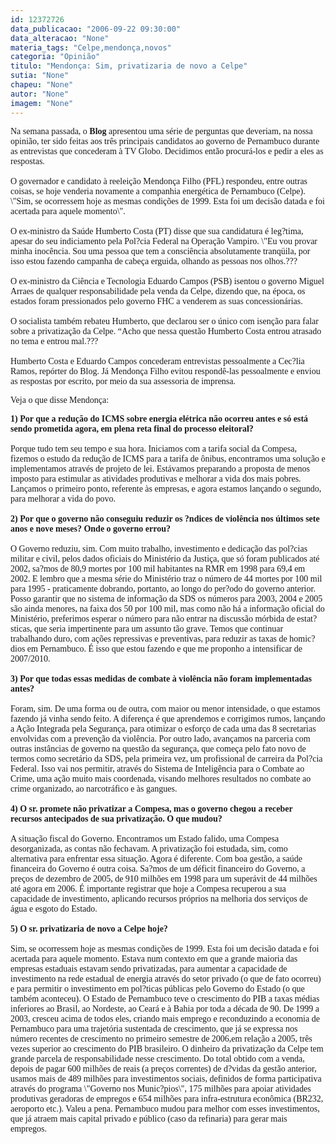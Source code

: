 ```yaml
---
id: 12372726
data_publicacao: "2006-09-22 09:30:00"
data_alteracao: "None"
materia_tags: "Celpe,mendonça,novos"
categoria: "Opinião"
titulo: "Mendonça: Sim, privatizaria de novo a Celpe"
sutia: "None"
chapeu: "None"
autor: "None"
imagem: "None"
---
```

<p><P><FONT face=Verdana>Na semana passada, o <STRONG>Blog</STRONG> apresentou uma série de perguntas que deveriam, na nossa opinião, ter sido feitas aos três principais candidatos ao governo de Pernambuco durante as entrevistas que concederam à TV Globo. Decidimos então procurá-los e pedir a eles as respostas.<BR><BR>O governador e candidato à reeleição Mendonça Filho (PFL) respondeu, entre outras coisas, se hoje venderia novamente a companhia energética de Pernambuco (Celpe). \"Sim, se ocorressem hoje as mesmas condições de 1999. Esta foi um decisão datada e foi acertada para aquele momento\".<BR><BR>O ex-ministro da Saúde Humberto Costa (PT) disse que sua candidatura é leg?tima, apesar do seu indiciamento pela Pol?cia Federal na Operação Vampiro. \"Eu vou provar minha inocência. Sou uma pessoa que tem a consciência absolutamente tranqüila, por isso estou fazendo campanha de cabeça erguida, olhando as pessoas nos olhos.???<BR><BR>O ex-ministro da Ciência e Tecnologia Eduardo Campos (PSB) isentou o governo Miguel Arraes de qualquer responsabilidade pela venda da Celpe, dizendo que, na época, os estados foram pressionados pelo governo FHC a venderem as suas concessionárias. <BR><BR>O socialista também rebateu Humberto, que declarou ser o único com isenção para falar sobre a privatização da Celpe. “Acho que nessa questão Humberto Costa entrou atrasado no tema e entrou mal.??? <BR><BR>Humberto Costa e Eduardo Campos concederam entrevistas pessoalmente a Cec?lia Ramos, repórter do Blog. Já Mendonça Filho evitou respondê-las pessoalmente e enviou as respostas por escrito, por meio da sua assessoria de imprensa. </FONT></P></p>
<p><P><FONT face=Verdana>Veja o que disse Mendonça:</FONT></P></p>
<p><P><FONT face=Verdana><STRONG>1) Por que a redução do ICMS sobre energia elétrica não ocorreu antes e só está sendo prometida agora, em plena reta final do processo eleitoral? <BR></STRONG><BR>Porque tudo tem seu tempo e sua hora. Iniciamos com a tarifa social da Compesa, fizemos o estudo da redução de ICMS para a tarifa de ônibus, encontramos uma solução e implementamos através de projeto de lei. Estávamos preparando a proposta de menos imposto para estimular as atividades produtivas e melhorar a vida dos mais pobres. Lançamos o primeiro ponto, referente às empresas, e agora estamos lançando o segundo, para melhorar a vida do povo.<BR><BR><STRONG>2) Por que o governo não conseguiu reduzir os ?ndices de violência nos últimos sete anos e nove meses? Onde o governo errou? <BR></STRONG><BR>O Governo reduziu, sim. Com muito trabalho, investimento e dedicação das pol?cias militar e civil, pelos dados oficiais do Ministério da Justiça, que só foram publicados até 2002, sa?mos de 80,9 mortes por 100 mil habitantes na RMR em 1998 para 69,4 em 2002. E lembro que a mesma série do Ministério traz o número de 44 mortes por 100 mil para 1995 - praticamente dobrando, portanto, ao longo do per?odo do governo anterior. Posso garantir que no sistema de informação da SDS os números para 2003, 2004 e 2005 são ainda menores, na faixa dos 50 por 100 mil, mas como não há a informação oficial do Ministério, preferimos esperar o número para não entrar na discussão mórbida de estat?sticas, que seria impertinente para um assunto tão grave. Temos que continuar trabalhando duro, com ações repressivas e preventivas, para reduzir as taxas de homic?dios em Pernambuco. É isso que estou fazendo e que me proponho a intensificar de 2007/2010.<BR><BR><STRONG>3) Por que todas essas medidas de combate à violência não foram implementadas antes?<BR></STRONG><BR>Foram, sim. De uma forma ou de outra, com maior ou menor intensidade, o que estamos fazendo já vinha sendo feito. A diferença é que aprendemos e corrigimos rumos, lançando a Ação Integrada pela Segurança, para otimizar o esforço de cada uma das 8 secretarias envolvidas com a prevenção da violência. Por outro lado, avançamos na parceria com outras instâncias de governo na questão da segurança, que começa pelo fato novo de termos como secretário da SDS, pela primeira vez, um profissional de carreira da Pol?cia Federal. Isso vai nos permitir, através do Sistema de Inteligência para o Combate ao Crime, uma ação muito mais coordenada, visando melhores resultados no combate ao crime organizado, ao narcotráfico e às gangues.<BR><BR><STRONG>4) O sr. promete não privatizar a Compesa, mas o governo chegou a receber recursos antecipados de sua privatização. O que mudou? <BR></STRONG><BR>A situação fiscal do Governo. Encontramos um Estado falido, uma Compesa desorganizada, as contas não fechavam. A privatização foi estudada, sim, como alternativa para enfrentar essa situação. Agora é diferente. Com boa gestão, a saúde financeira do Governo é outra coisa. Sa?mos de um déficit financeiro do Governo, a preços de dezembro de 2005, de 910 milhões em 1998 para um superávit de 44 milhões até agora em 2006. É importante registrar que hoje a Compesa recuperou a sua capacidade de investimento, aplicando recursos próprios na melhoria dos serviços de água e esgoto do Estado.<BR><BR><STRONG>5) O sr. privatizaria de novo a Celpe hoje? <BR></STRONG><BR>Sim, se ocorressem hoje as mesmas condições de 1999. Esta foi um decisão datada e foi acertada para aquele momento. Estava num contexto em que a grande maioria das empresas estaduais estavam sendo privatizadas, para aumentar a capacidade de investimento na rede estadual de energia através do setor privado (o que de fato ocorreu) e para permitir o investimento em pol?ticas públicas pelo Governo do Estado (o que também aconteceu). O Estado de Pernambuco teve o crescimento do PIB a taxas médias inferiores ao Brasil, ao Nordeste, ao Ceará e à Bahia por toda a década de 90. De 1999 a 2003, cresceu acima de todos eles, criando mais emprego e reconduzindo a economia de Pernambuco para uma trajetória sustentada de crescimento, que já se expressa nos número recentes de crescimento no primeiro semestre de 2006,em relação a 2005,&nbsp;três vezes superior ao crescimento do PIB brasileiro. O dinheiro da privatização da Celpe tem grande parcela de responsabilidade nesse crescimento. Do total obtido com a venda, depois de pagar 600 milhões de reais (a preços correntes) de d?vidas da gestão anterior, usamos mais de 489 milhões para investimentos sociais, definidos de forma participativa através do programa \"Governo nos Munic?pios\", 175 milhões para apoiar atividades produtivas geradoras de empregos e 654 milhões para infra-estrutura econômica (BR232, aeroporto etc.). Valeu a pena. Pernambuco mudou para melhor com esses investimentos, que já atraem mais capital privado e público (caso da refinaria) para gerar mais empregos.</FONT></P> </p>
